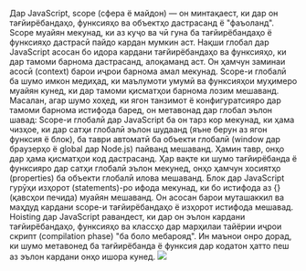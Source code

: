 Дар JavaScript, scope (сфера ё майдон) — он минтақаест, ки дар он тағйирёбандаҳо, функсияҳо ва объектҳо дастрасанд ё "фаъоланд". Scope муайян мекунад, ки аз куҷо ва чӣ гуна ба тағйирёбандаҳо ё функсияҳо дастрасӣ пайдо кардан мумкин аст.
Нақши глобал дар JavaScript асосан бо идора кардани тағйирёбандаҳо ва функсияҳо, ки дар тамоми барнома дастрасанд, алоқаманд аст. Он ҳамчун заминаи асосӣ (context) барои иҷрои барнома амал мекунад.
Scope-и глобалӣ ба шумо имкон медиҳад, ки маълумоти умумӣ ва функсияҳои муҳимеро муайян кунед, ки дар тамоми қисматҳои барнома лозим мешаванд. Масалан, агар шумо хоҳед, ки ягон танзимот ё конфигуратсияро дар тамоми барнома истифода баред, он метавонад дар глобал эълон шавад:
Scope-и глобалӣ дар JavaScript ба он тарз кор мекунад, ки ҳама чизҳое, ки дар сатҳи глобалӣ эълон шудаанд (яъне берун аз ягон функсия ё блок), ба таври автоматӣ ба объекти глобалӣ (window дар браузерҳо ё global дар Node.js) пайванд мешаванд. Ҳамин тавр, онҳо дар ҳама қисматҳои код дастрасанд.
Ҳар вақте ки шумо тағйирёбанда ё функсияро дар сатҳи глобалӣ эълон мекунед, онҳо ҳамчун хосиятҳо (properties) ба объекти глобалӣ илова мешаванд.
Блок дар JavaScript гурӯҳи изҳорот (statements)-ро ифода мекунад, ки бо истифода аз {} (қавсҳои печида) муайян мешаванд. Он асосан барои муташаккил ва маҳдуд кардани scope-и тағйирёбандаҳо ё изҳорот истифода мешавад.
Hoisting дар JavaScript равандест, ки дар он эълон кардани тағйирёбандаҳо, функсияҳо ва классҳо дар марҳилаи тайёрии иҷрои скрипт (compilation phase) "ба боло мебарояд". Ин маънои онро дорад, ки шумо метавонед ба тағйирёбанда ё функсия дар кодатон ҳатто пеш аз эълон кардани онҳо ишора кунед. <img src="file:///C:/Users/user/Desktop/ma.png">
